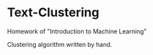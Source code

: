 # Text-Clustering
Homework of "Introduction to Machine Learning"

Clustering algorithm written by hand.
